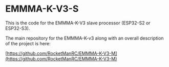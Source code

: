 # EMMMA-K-V3-S
This is the code for the EMMMA-K-V3 slave processor (ESP32-S2 or ESP32-S3).

The main repository for the EMMMA-K-v3 along with an overall description of the project is here:

[https://github.com/RocketManRC/EMMMA-K-V3-M](https://github.com/RocketManRC/EMMMA-K-V3-M)
